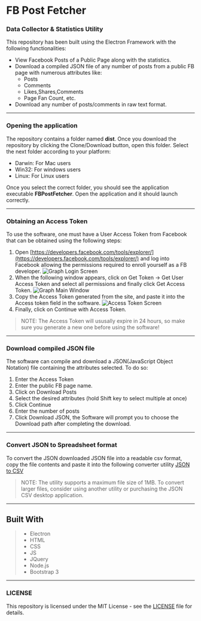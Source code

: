 # FB Post Fetcher
### Data Collector & Statistics Utility

This repository has been built using the Electron Framework with the following functionalities:
- View Facebook Posts of a Public Page along with the statistics.
- Download a compiled JSON file of any number of posts from a public FB page with numerous attributes like:
    * Posts
    * Comments
    * Likes,Shares,Comments
    * Page Fan Count, etc.
- Download any number of posts/comments in raw text format.

---
### Opening the application
The repository contains a folder named **dist**. Once you download the repository by clicking the Clone/Download button, open this folder. Select the next folder according to your platform:
- Darwin: For Mac users
- Win32: For windows users
- Linux: For Linux users

Once you select the correct folder, you should see the application executable **FBPostFetcher**. Open the application and it should launch correctly.

---
### Obtaining an Access Token
To use the software, one must have a User Access Token from Facebook that can be obtained using the following steps:
1. Open [https://developers.facebook.com/tools/explorer/](https://developers.facebook.com/tools/explorer/) and log into Facebook allowing the permissions required to enroll yourself as a FB developer.
![Graph Login Screen](https://www.dropbox.com/s/uzblr3gjm5a82az/fb_post_fetcher_graph_login.png?raw=1)
2. When the following window appears, click on Get Token -> Get User Access Token and select all permissions and finally click Get Access Token.
![Graph Main Window](https://www.dropbox.com/s/iqwacfz82c4w1he/fb_post_fetcher_graph.png?raw=1)
3. Copy the Access Token generated from the site, and paste it into the Access token field in the software. 
![Access Token Screen](https://www.dropbox.com/s/ij7j4x8voqcu235/fb_post_fetcher_main_screen.png?raw=1)
4. Finally, click on Continue with Access Token.
> NOTE: The Access Token will ususally expire in 24 hours, so make sure you generate a new one before using the software!

---
### Download compiled JSON file
The software can compile and download a JSON(JavaScript Object Notation) file containing the attributes selected. To do so:
1. Enter the Access Token
2. Enter the public FB page name.
3. Click on Download Posts
4. Select the desired attributes (hold Shift key to select multiple at once)
5. Click Continue
6. Enter the number of posts
7. Click Download JSON, the Software will prompt you to choose the Download path after completing the download.

---
### Convert JSON to Spreadsheet format
To convert the JSON downloaded JSON file into a readable csv format, copy the file contents and paste it into the following converter utility [JSON to CSV](https://json-csv.com/)
> NOTE: The utility supports a maximum file size of 1MB. To convert larger files, consider using another utility or purchasing the JSON CSV desktop application.

---
## Built With
> * Electron
> * HTML
> * CSS
> * JS
> * JQuery
> * Node.js
> * Bootstrap 3

---
### LICENSE
This repository is licensed under the MIT License - see the [LICENSE](https://github.com/jainsamyak/fb_post_fetcher/blob/master/LICENSE) file for details.
